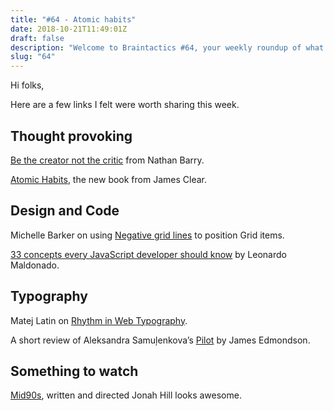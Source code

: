 ```yaml
---
title: "#64 - Atomic habits"
date: 2018-10-21T11:49:01Z
draft: false
description: "Welcome to Braintactics #64, your weekly roundup of what’s happening in design, code and typography."
slug: "64"
---
```


Hi folks,

Here are a few links I felt were worth sharing this week.

## Thought provoking

[Be the creator not the critic](http://nathanbarry.com/critic/) from Nathan Barry.

[Atomic Habits](https://jamesclear.com/atomic-habits), the new book from James Clear.

## Design and Code

Michelle Barker on using [Negative grid lines](https://css-irl.info/negative-grid-lines/) to position Grid items.

[33 concepts every JavaScript developer should know](https://github.com/leonardomso/33-js-concepts/blob/master/README.md) by Leonardo Maldonado.

## Typography

Matej Latin on [Rhythm in Web Typography](https://betterwebtype.com/rhythm-in-web-typography).

A short review of Aleksandra Samuļenkova’s [Pilot](https://typographica.org/typeface-reviews/pilot/) by James Edmondson.

## Something to watch

[Mid90s](https://www.youtube.com/watch?v=Igfhy3Q5CeI), written and directed Jonah Hill looks awesome.
